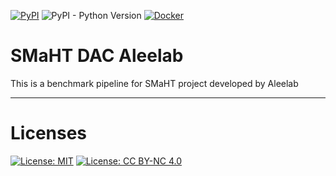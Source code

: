 [![PyPI](https://img.shields.io/pypi/v/snakefmt)](https://pypi.org/project/snakefmt/)
![PyPI - Python Version](https://img.shields.io/pypi/pyversions/snakefmt)
[![Docker](https://img.shields.io/badge/Docker-Community_20.10.11-2496ED?style=flat&logo=docker)](https://docs.docker.com/engine/release-notes/20.10/)

# SMaHT DAC Aleelab
This is a benchmark pipeline for SMaHT project developed by Aleelab

---

# Licenses
[![License: MIT](https://img.shields.io/badge/License-MIT-yellow.svg)](https://opensource.org/licenses/MIT)
[![License: CC BY-NC 4.0](https://img.shields.io/badge/License-CC_BY--NC_4.0-lightgrey.svg)](https://creativecommons.org/licenses/by-nc/4.0/)
